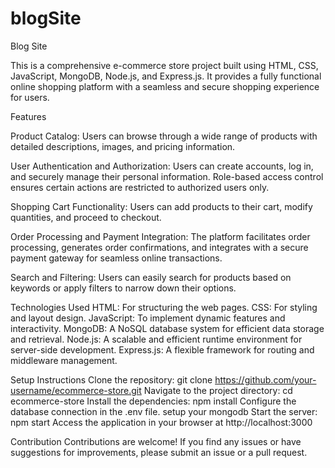 # blogSite
Blog Site 

This is a comprehensive e-commerce store project built using HTML, CSS, JavaScript, MongoDB, Node.js, and Express.js. It provides a fully functional online shopping platform with a seamless and secure shopping experience for users.

Features

Product Catalog: Users can browse through a wide range of products with detailed descriptions, images, and pricing information.

User Authentication and Authorization: Users can create accounts, log in, and securely manage their personal information. Role-based access control ensures certain actions are restricted to authorized users only.

Shopping Cart Functionality: Users can add products to their cart, modify quantities, and proceed to checkout.

Order Processing and Payment Integration: The platform facilitates order processing, generates order confirmations, and integrates with a secure payment gateway for seamless online transactions.

Search and Filtering: Users can easily search for products based on keywords or apply filters to narrow down their options.

Technologies Used
HTML: For structuring the web pages.
CSS: For styling and layout design.
JavaScript: To implement dynamic features and interactivity.
MongoDB: A NoSQL database system for efficient data storage and retrieval.
Node.js: A scalable and efficient runtime environment for server-side development.
Express.js: A flexible framework for routing and middleware management.


Setup Instructions
Clone the repository: git clone https://github.com/your-username/ecommerce-store.git
Navigate to the project directory: cd ecommerce-store
Install the dependencies: npm install
Configure the database connection in the .env file.
setup your mongodb
Start the server: npm start
Access the application in your browser at http://localhost:3000

Contribution
Contributions are welcome! If you find any issues or have suggestions for improvements, please submit an issue or a pull request.
